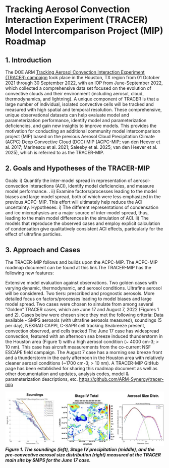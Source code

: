 # Tracking Aerosol Convection Interaction Experiment (TRACER) Model Intercomparison Project (MIP) Roadmap
## 1. Introduction
The DOE ARM [Tracking Aerosol Convection Interaction Experiment (TRACER) campaign](https://www.arm.gov/research/campaigns/amf2021tracer) took place in the Houston, TX region from 01 October 2021 through 30 September 2022, with an IOP from June-September 2022, which collected a comprehensive data set focused on the evolution of convective clouds and their environment (including aerosol, cloud, thermodynamics, and lightning). A unique component of TRACER is that a large number of individual, isolated convective cells will be tracked and measured with high spatial and temporal resolution. These comprehensive, unique observational datasets can help evaluate model and parameterization performance, identify model and parameterization deficiencies, and gain new insights to improve models. This provides the motivation for conducting an additional community model intercomparison project (MIP) based on the previous Aerosol Cloud Precipitation Climate (ACPC) Deep Convective Cloud (DCC) MIP (ACPC-MIP; van den Heever et al. 2017; Marinescu et al. 2021; Saleeby et al. 2025; van den Heever et al. 2025), which is referred to as the TRACER-MIP.

## 2. Goals and Hypotheses of the TRACER-MIP
Goals:
i) Quantify the inter-model spread in representation of aerosol-convection interactions (ACI), identify model deficiencies, and measure model performance. .
ii) Examine factors/processes leading to the model biases and large model spread, both of which were less emphasized in the previous ACPC-MIP. This effort will ultimately help reduce the ACI uncertainty. 
Hypotheses:
i) The different representations of condensation and ice microphysics are a major source of  inter-model spread, thus, leading to the main model differences in the simulation of ACI.
ii) The models that reproduce the observed cases and employ explicit calculation of condensation give qualitatively consistent ACI effects, particularly for the effect of ultrafine particles.

## 3. Approach and Cases

The TRACER-MIP follows and builds upon the ACPC-MIP. The ACPC-MIP roadmap document can be found at this link.The TRACER-MIP has the following new features:

Extensive model evaluation against observations. 
Two golden cases with varying dynamic, thermodynamic, and aerosol conditions. Ultrafine aerosol will be considered. Two tiers: prescribed and prognostic aerosols.
More detailed focus on factors/processes leading to model biases and large model spread.
Two cases were chosen to simulate from among several “Golden” TRACER cases, which are June 17 and August 7, 2022 (Figures 1 and 2). Cases below were chosen since they met the following criteria:
Data available - SMPS aerosols (with ultrafine aerosols measured), soundings (5 per day), NEXRAD CAPPI, C-SAPR cell tracking
Seabreeze present, convection observed, and cells tracked
The June 17 case has widespread convection, featured with an afternoon sea breeze induced thunderstorm in the Houston area (Figure 1) with a high aerosol condition (~ 4000 cm-3; > 10 nm). This case has aircraft measurements from the co-current NSF ESCAPE field campaign. The August 7 case has a morning sea breeze front and a thunderstorm in the early afternoon in the Houston area with relatively cleaner aerosol conditions (~1700 cm-3; > 10 nm). 
A TRACER-MIP GitHub page has been established for sharing this roadmap document as well as other documentation and updates, analysis codes, model & parameterization descriptions, etc.
https://github.com/ARM-Synergy/tracer-mip

![TRACER MIP Figure 1](figures/Mip_Fig1.png)
***Figure 1. The soundings (left), Stage IV precipitation (middle), and the pre-convective aerosol size distribution (right) measured at the TRACER main site by SMPS for the June 17 case.***

